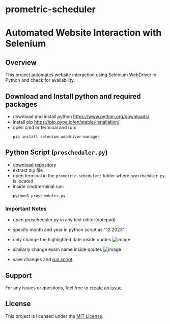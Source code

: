 # prometric-scheduler

# Automated Website Interaction with Selenium

## Overview

This project automates website interaction using Selenium WebDriver in Python and check for availability.

## Download and Install python and required packages
- download and install python https://www.python.org/downloads/
- install pip https://pip.pypa.io/en/stable/installation/
- open cmd or terminal and run:
  ```
  pip install selenium webdriver-manager
  ```

## Python Script (`proscheduler.py`)
- [download repository](https://github.com/nash268/prometric-scheduler/archive/refs/heads/main.zip)
- extract zip file
- open terminal in the ``prometric-scheduler/`` folder where ``proscheduler.py`` is located
- inside cmd/terminal run:
  ```
  python3 proscheduler.py
  ```

### Important Notes
- open proscheduler.py in any text editor(notepad)
- specify month and year in python script as "12 2023"
- only change the highlighted date inside quotes
 ![image](https://github.com/nash268/prometric-scheduler/assets/130772656/cfaba7b6-3c43-4ce2-b228-db4ce2dc46bd)


- similarly change exam name inside qoutes
 ![image](https://github.com/nash268/prometric-scheduler/assets/130772656/2edb384e-9009-42ee-b738-8789888248d3)

- save changes and [run script](#python-script-proschedulerpy).



## Support

For any issues or questions, feel free to [create an issue](https://github.com/nash268/prometric-scheduler/issues).

## License

This project is licensed under the [MIT License](LICENSE).
